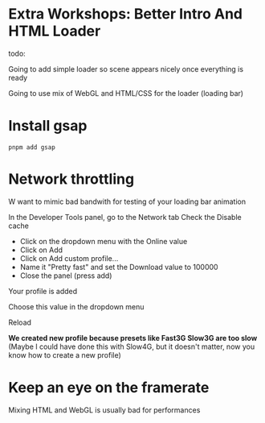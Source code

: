 # Extra Workshops: Better Intro And HTML Loader

todo:

Going to add simple loader so scene appears nicely once everything is ready

Going to use mix of WebGL and HTML/CSS for the loader (loading bar)

# Install gsap

```
pnpm add gsap
```

# Network throttling

W want to mimic bad bandwith for testing of your loading bar animation

In the Developer Tools panel, go to the Network tab Check the Disable cache

- Click on the dropdown menu with the Online value
- Click on Add
- Click on Add custom profile...
- Name it "Pretty fast" and set the Download value to 100000
- Close the panel (press add)

Your profile is added

Choose this value in the dropdown menu

Reload

**We created new profile because presets like Fast3G Slow3G are too slow** (Maybe I could have done this with Slow4G, but it doesn't matter, now you know how to create a new profile)

# Keep an eye on the framerate

Mixing HTML and WebGL is usually bad for performances
